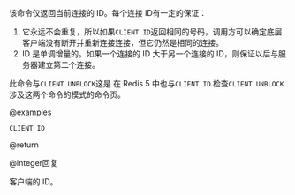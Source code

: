 该命令仅返回当前连接的 ID。每个连接
ID有一定的保证：

1.  它永远不会重复，所以如果`CLIENT ID`返回相同的号码，调用方可以确定底层客户端没有断开并重新连接连接，但它仍然是相同的连接。
2.  ID 是单调增量的。如果一个连接的 ID 大于另一个连接的 ID，则保证以后与服务器建立第二个连接。

此命令与`CLIENT UNBLOCK`这是
在 Redis 5 中也与`CLIENT ID`.检查`CLIENT UNBLOCK`涉及这两个命令的模式的命令页。

@examples

```cli
CLIENT ID
```

@return

@integer回复

客户端的 ID。
